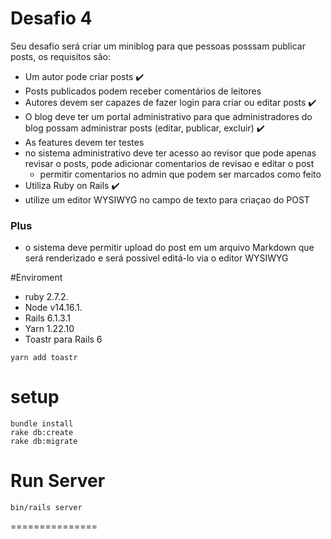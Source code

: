# Desafio 4

Seu desafio será criar um miniblog para que pessoas posssam publicar posts, os requisitos são:
- Um autor pode criar posts :heavy_check_mark:
- Posts publicados podem receber comentários de leitores
- Autores devem ser capazes de fazer login para criar ou editar posts :heavy_check_mark:
- O blog deve ter um portal administrativo para que administradores do blog possam administrar posts (editar, publicar, excluir) :heavy_check_mark:
- As features devem ter testes
- no sistema administrativo deve ter acesso ao revisor que pode apenas revisar o posts, pode adicionar comentarios de revisao e editar o post
  - permitir comentarios no admin que podem ser marcados como feito
- Utiliza Ruby on Rails  :heavy_check_mark:
- utilize um editor WYSIWYG no campo de texto para criaçao do POST
### Plus
- o sistema deve permitir upload do post em um arquivo Markdown que será renderizado e será possivel editá-lo via o editor WYSIWYG

#Enviroment
- ruby 2.7.2.
- Node v14.16.1.
- Rails 6.1.3.1
- Yarn 1.22.10
- Toastr para  Rails 6    
```
yarn add toastr
```
# setup
```
bundle install
rake db:create
rake db:migrate
```
# Run Server
```
bin/rails server
```


===============